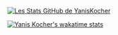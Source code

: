 [![Les Stats GitHub de YanisKocher](https://github-readme-stats.vercel.app/api?username=yaniskocher&show_icons=true&count_private=true&bg_color=DEG,34495E,41B883&title_color=ffffff&text_color=ffffff&hide_border=true&icon_color=f1c232&custom_title=Yanis%20Kocher%20Github%20Stats)](https://github.com/anuraghazra/github-readme-stats)

[![Yanis Kocher's wakatime stats](https://github-readme-stats.vercel.app/api/wakatime?username=Shink671)](https://github.com/anuraghazra/github-readme-stats)
